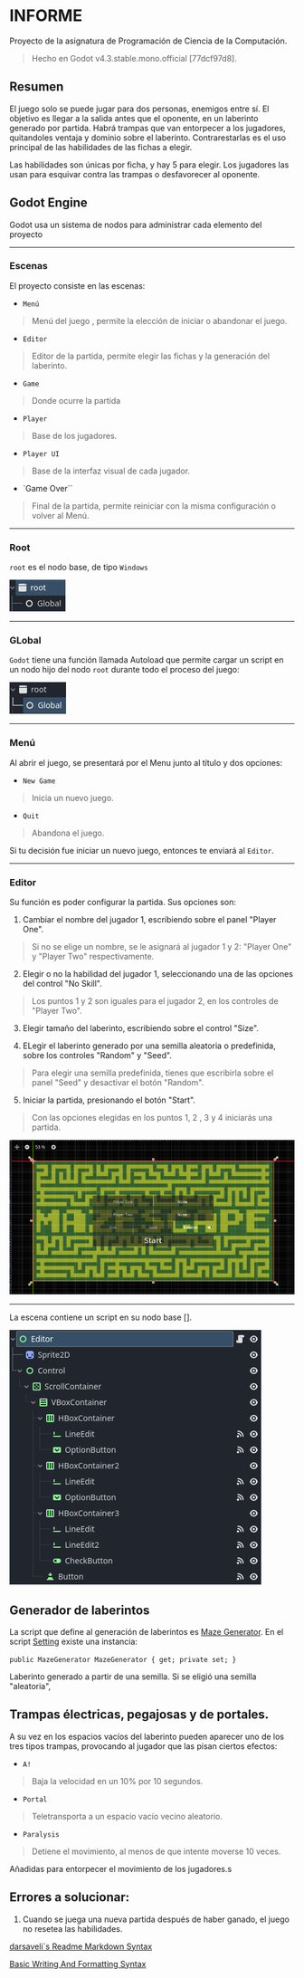 # INFORME

Proyecto de la asignatura de Programación de Ciencia de la Computación.

> Hecho en Godot v4.3.stable.mono.official [77dcf97d8].

## Resumen

El juego solo se puede jugar para dos personas, enemigos entre sí. El objetivo es llegar a la salida antes que el oponente, en un laberinto generado por partida. Habrá trampas que van entorpecer a los jugadores, quitandoles ventaja y dominio sobre el laberinto. Contrarestarlas es el uso principal de las habilidades de las fichas a elegir.

Las habilidades son únicas por ficha, y hay 5 para elegir. Los jugadores las usan para esquivar contra las trampas o desfavorecer al oponente.

## Godot Engine

Godot usa un sistema de nodos para administrar cada elemento del proyecto

---

### Escenas

 El proyecto consiste en las escenas:

- `Menú`

> Menú del juego , permite la elección de iniciar o abandonar el juego.

- `Editor`

> Editor de la partida, permite elegir las fichas y la generación del laberinto.

- `Game`

> Donde ocurre la partida

- `Player`

> Base de los jugadores.

- `Player UI`

> Base de la interfaz visual de cada jugador.

- `Game Over``

> Final de la partida, permite reiniciar con la misma configuración o volver al Menú.

---

### Root

`root` es el nodo base, de tipo `Windows`

![alt text](image-3.png)

---

### GLobal

``Godot`` tiene una función llamada Autoload que permite cargar un script en un nodo hijo del nodo ``root``  durante todo el proceso del juego:

![alt text](image-2.png)

---

### Menú

Al abrir el juego, se presentará por el Menu junto al título y dos opciones:

- `New Game`
> Inicia un nuevo juego.

- `Quit`
> Abandona el juego.

Si tu decisión fue iniciar un nuevo juego, entonces te enviará al ``Editor``.

---

### Editor

Su función es poder configurar la partida. Sus opciones son:

1. Cambiar el nombre del jugador 1, escribiendo sobre el panel "Player One".

> Si no se elige un nombre, se le asignará al jugador 1 y 2: "Player One" y "Player Two" respectivamente.

2. Elegir o no la habilidad del jugador 1, seleccionando una de las opciones del control "No Skill".

> Los puntos 1 y 2 son iguales para el jugador 2, en los controles de "Player Two".

3. Elegir tamaño del laberinto, escribiendo sobre el control "Size".

4. ELegir el laberinto generado por una semilla aleatoria o predefinida, sobre los controles "Random" y "Seed".

> Para elegir una semilla predefinida, tienes que escribirla sobre el panel "Seed" y desactivar el botón "Random".

5. Iniciar la partida, presionando el botón "Start".

> Con las opciones elegidas en los puntos 1, 2 , 3 y 4 iniciarás una partida.

![alt text](image-4.png)

---

La escena contiene un script en su nodo base [].

![alt text](image-5.png)

## Generador de laberintos

La script que define al generación de laberintos es [Maze Generator](Scripts\Logic\MazeGenerator.cs). En el script [Setting]() existe una instancia:

`public MazeGenerator MazeGenerator { get; private set; }`



Laberinto generado a partir de una semilla. Si se eligió una semilla "aleatoria",

## Trampas électricas, pegajosas y de portales.

A su vez en los espacios vacíos del laberinto pueden aparecer uno de los tres tipos trampas, provocando al jugador que las pisan ciertos efectos:

- `A!` 

> Baja la velocidad en un 10% por 10 segundos.

- `Portal`

> Teletransporta a un espacio vacío vecino aleatorio.

- `Paralysis`

> Detiene el movimiento, al menos de que intente moverse 10 veces.

Añadidas para entorpecer el movimiento de los jugadores.s

## Errores a solucionar:

1. Cuando se juega una nueva partida después de haber ganado, el juego no resetea las habilidades.

[darsaveli´s Readme Markdown Syntax](https://github.com/darsaveli/Readme-Markdown-Syntax)

[Basic Writing And Formatting Syntax](https://docs.github.com/en/get-started/writing-on-github/getting-started-with-writing-and-formatting-on-github/basic-writing-and-formatting-syntax)
